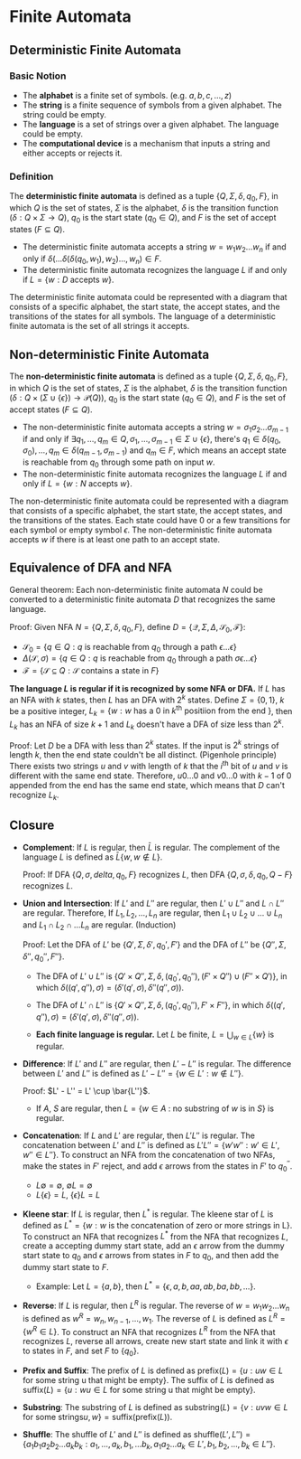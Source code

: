 # Finite Automata

## Deterministic Finite Automata

### Basic Notion

- The **alphabet** is a finite set of symbols. (e.g. ${ a, b, c, \dots, z }$)
- The **string** is a finite sequence of symbols from a given alphabet. The string could be empty.
- The **language** is a set of strings over a given alphabet. The language could be empty.
- The **computational device** is a mechanism that inputs a string and either accepts or rejects it.

### Definition

The **deterministic finite automata** is defined as a tuple $\{Q, \Sigma, \delta, q_0, F\}$, in which $Q$ is the set of states, $\Sigma$ is the alphabet, $\delta$ is the transition function ($\delta: Q \times \Sigma \to Q$), $q_0$ is the start state ($q_0 \in Q$), and $F$ is the set of accept states ($F \subseteq Q$).

- The deterministic finite automata accepts a string $w = w_1 w_2 \dots w_n$ if and only if $\delta(\dots \delta(\delta(q_0, w_1), w_2) \dots, w_n) \in F$.
- The deterministic finite automata recognizes the language $L$ if and only if $L = \{w: D \text{ accepts } w\}$.

The deterministic finite automata could be represented with a diagram that consists of a specific alphabet, the start state, the accept states, and the transitions of the states for all symbols. The language of a deterministic finite automata is the set of all strings it accepts.

## Non-deterministic Finite Automata

The **non-deterministic finite automata** is defined as a tuple $\{Q, \Sigma, \delta, q_0, F\}$, in which $Q$ is the set of states, $\Sigma$ is the alphabet, $\delta$ is the transition function ($\delta: Q \times ( \Sigma \cup \{\epsilon \} ) \to \mathcal{P}(Q)$), $q_0$ is the start state ($q_0 \in Q$), and $F$ is the set of accept states ($F \subseteq Q$).

- The non-deterministic finite automata accepts a string $w = \sigma_1 \sigma_2 \dots \sigma_{m - 1}$ if and only if $\exists q_1, \dots, q_m \in Q, \sigma_1, \dots, \sigma_{m - 1} \in \Sigma \cup \{ \epsilon \}$, there's $q_1 \in \delta(q_0, \sigma_0), \dots, q_m \in \delta(q_{m - 1}, \sigma_{m - 1})$ and $q_{m} \in F$, which means an accept state is reachable from $q_0$ through some path on input $w$.
- The non-deterministic finite automata recognizes the language $L$ if and only if $L = \{w: N \text{ accepts } w\}$.

The non-deterministic finite automata could be represented with a diagram that consists of a specific alphabet, the start state, the accept states, and the transitions of the states. Each state could have $0$ or a few transitions for each symbol or empty symbol $\epsilon$. The non-deterministic finite automata accepts $w$ if there is at least one path to an accept state.

## Equivalence of DFA and NFA

General theorem: Each non-deterministic finite automata $N$ could be converted to a deterministic finite automata $D$ that recognizes the same language.

Proof: Given NFA $N = \{Q, \Sigma, \delta, q_0, F\}$, define $D = \{\mathcal{Q}, \Sigma, \Delta, \mathcal{S}_0, \mathcal{F}\}$:

- $\mathcal{S}_0 = \{ q \in Q: q \text{ is reachable from } q_0 \text{ through a path } \epsilon \dots \epsilon \}$
- $\Delta (\mathcal{S}, \sigma) = \{ q \in Q: q \text{ is reachable from } q_0 \text{ through a path } \sigma \epsilon \dots \epsilon \}$
- $\mathcal{F} = \{ \mathcal{S} \subseteq Q: \mathcal{S} \text{ contains a state in } F \}$

**The language $L$ is regular if it is recognized by some NFA or DFA.** If $L$ has an NFA with $k$ states, then $L$ has an DFA with $2^k$ states. Define $\Sigma = \{0, 1\}$, $k$ be a positive integer, $L_k = \{w: w \text{ has a } 0 \text{ in } k^{\text{th}} \text{ positiion from the end }\}$, then $L_k$ has an NFA of size $k + 1$ and $L_k$ doesn't have a DFA of size less than $2^k$.

Proof: Let $D$ be a DFA with less than $2^k$ states. If the input is $2^k$ strings of length $k$, then the end state couldn't be all distinct. (Pigenhole principle) There exists two strings $u$ and $v$ with length of $k$ that the $i^\text{th}$ bit of $u$ and $v$ is different with the same end state. Therefore, $u0\dots0$ and $v0\dots0$ with $k - 1$ of $0$ appended from the end has the same end state, which means that $D$ can't recognize $L_k$.

## Closure

- **Complement**: If $L$ is regular, then $\bar{L}$ is regular. The complement of the language $L$ is defined as $\bar{L} \{ w, w \not \in L \}$.

  Proof: If DFA $\{Q, \sigma, delta, q_0, F\}$ recognizes $L$, then DFA $\{Q, \sigma, \delta, q_0, Q - F\}$ recognizes $L$.

- **Union and Intersection**: If $L'$ and $L''$ are regular, then $L' \cup L''$ and $L \cap L''$ are regular. Therefore, If $L_1, L_2, \dots, L_n$ are regular, then $L_1 \cup L_2 \cup \dots \cup L_n$ and $L_1 \cap L_2 \cap \dots L_n$ are regular. (Induction)

  Proof: Let the DFA of $L'$ be $\{Q', \Sigma, \delta', q_0', F'\}$ and the DFA of $L''$ be $\{Q'', \Sigma, \delta'', q_0'', F''\}$.

  - The DFA of $L' \cup L''$ is $\{ Q' \times Q'', \Sigma, \delta, (q_0', q_0''), (F' \times Q'') \cup (F'' \times Q') \}$, in which $\delta((q', q''), \sigma) = (\delta'(q', \sigma), \delta''(q'', \sigma))$.

  - The DFA of $L' \cap L''$ is $\{ Q' \times Q'', \Sigma, \delta, (q_0', q_0''), F' \times F'' \}$, in which $\delta((q', q''), \sigma) = (\delta'(q', \sigma), \delta''(q'', \sigma))$.

  - **Each finite language is regular.** Let $L$ be finite, $L = \bigcup_{w \in L} \{w \}$ is regular.

- **Difference**: If $L'$ and $L''$ are regular, then $L' - L''$ is regular. The difference between $L'$ and $L''$ is defined as $L' - L'' = \{ w \in L': w \notin L'' \}$.

  Proof: $L' - L'' = L' \cup \bar{L''}$.

  - If $A$, $S$ are regular, then $L = \{ w \in A \text{ : no substring of } w \text{ is in } S \}$ is regular.

- **Concatenation**: If $L$ and $L'$ are regular, then $L'L''$ is regular. The concatenation between $L'$ and $L''$ is defined as $L'L'' = \{ w'w'': w' \in L', w'' \in L'' \}$. To construct an NFA from the concatenation of two NFAs, make the states in $F'$ reject, and add $\epsilon$ arrows from the states in $F'$ to $q_0^{''}$.
  - $L \emptyset = \emptyset$, $\emptyset L = \emptyset$
  - $L \{ \epsilon \} = L$, $\{ \epsilon \} L = L$

- **Kleene star**: If $L$ is regular, then $L^*$ is regular. The kleene star of $L$ is defined as $L^* = \{ w: w \text{ is the concatenation of zero or more strings in L} \}$. To construct an NFA that recognizes $L^*$ from the NFA that recognizes $L$, create a accepting dummy start state, add an $\epsilon$ arrow from the dummy start state to $q_0$ and $\epsilon$ arrows from states in $F$ to $q_0$, and then add the dummy start state to $F$.
  - Example: Let $L = \{ a, b \}$, then $L^* = \{ \epsilon, a, b, aa, ab, ba, bb, \dots \}$.

- **Reverse**: If $L$ is regular, then $L^R$ is regular. The reverse of $w = w_1 w_2 \dots w_n$ is defined as $w^R = w_n, w_{n - 1}, \dots, w_1$. The reverse of $L$ is defined as $L^R = \{ w^R \in L \}$. To construct an NFA that recognizes $L^R$ from the NFA that recognizes $L$, reverse all arrows, create new start state and link it with $\epsilon$ to states in $F$, and set $F$ to $\{ q_0 \}$.

- **Prefix and Suffix**: The prefix of $L$ is defined as $\text{prefix}(L) = \{ u: uw \in L \text{ for some string u that might be empty} \}$. The suffix of $L$ is defined as $\text{suffix}(L) = \{ u: wu \in L \text{ for some string u that might be empty} \}$.

- **Substring**: The substring of $L$ is defined as $\text{substring}(L) = \{ v: uvw \in L \text{ for some strings} u, w \} = \text{suffix}(\text{prefix}(L))$.

- **Shuffle**: The shuffle of $L'$ and $L''$ is defined as $\text{shuffle}(L', L'') = \{ a_1 b_1 a_2 b_2 \dots a_k b_k: a_1, \dots, a_k, b_1, \dots b_k, a_1 a_2 \dots a_k \in L', b_1, b_2, \dots, b_k \in L'' \}$.
